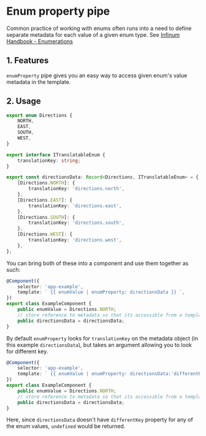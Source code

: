 # Enum property pipe

Common practice of working with enums often runs into a need to define separate metadata for each value of a given enum type. See [Infinum Handbook - Enumerations](https://infinum.com/handbook/frontend/angular/angular-guidelines-and-best-practices/file-and-module-organization-and-naming#enumerations)

## 1. Features

`enumProperty` pipe gives you an easy way to access given enum's value metadata in the template.

## 2. Usage

```ts
export enum Directions {
	NORTH,
	EAST,
	SOUTH,
	WEST,
}

export interface ITranslatableEnum {
	translationKey: string;
}

export const directionsData: Record<Directions, ITranslatableEnum> = {
	[Directions.NORTH]: {
		translationKey: 'directions.north',
	},
	[Directions.EAST]: {
		translationKey: 'directions.east',
	},
	[Directions.SOUTH]: {
		translationKey: 'directions.south',
	},
	[Directions.WEST]: {
		translationKey: 'directions.west',
	},
};
```

You can bring both of these into a component and use them together as such:

```ts
@Component({
	selector: 'app-example',
	template: ` {{ enumValue | enumProperty: directionsData }} `,
})
export class ExampleComponent {
	public enumValue = Directions.NORTH;
	// store reference to metadata so that its accessible from a template
	public directionsData = directionsData;
}
```

By default `enumProperty` looks for `translationKey` on the metadata object (in this example `directionsData`), but takes an argument allowing you to look for different key.

```ts
@Component({
	selector: 'app-example',
	template: ` {{ enumValue | enumProperty: directionsData:'differentKey' }} `,
})
export class ExampleComponent {
	public enumValue = Directions.NORTH;
	// store reference to metadata so that its accessible from a template
	public directionsData = directionsData;
}
```

Here, since `directionsData` doesn't have `differentKey` property for any of the enum values, `undefined` would be returned.
